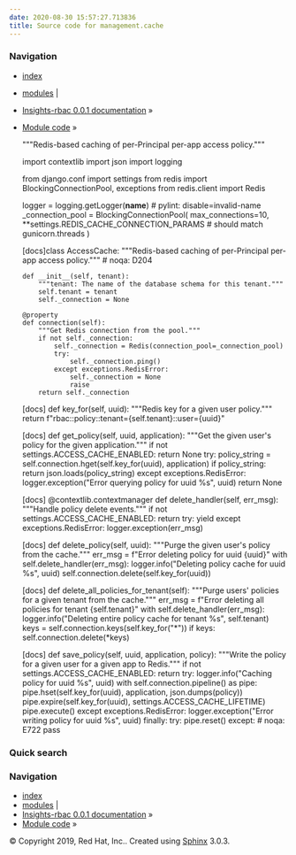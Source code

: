 ```yaml
---
date: 2020-08-30 15:57:27.713836
title: Source code for management.cache
---
```

### Navigation

  - [index](../../../genindex/ "General Index")
  - [modules](../../../py-modindex/ "Python Module Index") |
  - [Insights-rbac 0.0.1 documentation](../../../index/) »
  - [Module code](../../index/) »


    """Redis-based caching of per-Principal per-app access policy."""
    
    import contextlib
    import json
    import logging
    
    from django.conf import settings
    from redis import BlockingConnectionPool, exceptions
    from redis.client import Redis
    
    logger = logging.getLogger(__name__)  # pylint: disable=invalid-name
    _connection_pool = BlockingConnectionPool(
        max_connections=10, **settings.REDIS_CACHE_CONNECTION_PARAMS  # should match gunicorn.threads
    )
    
    
    [docs]class AccessCache:
        """Redis-based caching of per-Principal per-app access policy."""  # noqa: D204
    
        def __init__(self, tenant):
            """tenant: The name of the database schema for this tenant."""
            self.tenant = tenant
            self._connection = None
    
        @property
        def connection(self):
            """Get Redis connection from the pool."""
            if not self._connection:
                self._connection = Redis(connection_pool=_connection_pool)
                try:
                    self._connection.ping()
                except exceptions.RedisError:
                    self._connection = None
                    raise
            return self._connection
    
    [docs]    def key_for(self, uuid):
            """Redis key for a given user policy."""
            return f"rbac::policy::tenant={self.tenant}::user={uuid}"
    
    [docs]    def get_policy(self, uuid, application):
            """Get the given user's policy for the given application."""
            if not settings.ACCESS_CACHE_ENABLED:
                return None
            try:
                policy_string = self.connection.hget(self.key_for(uuid), application)
                if policy_string:
                    return json.loads(policy_string)
            except exceptions.RedisError:
                logger.exception("Error querying policy for uuid %s", uuid)
            return None
    
    [docs]    @contextlib.contextmanager
        def delete_handler(self, err_msg):
            """Handle policy delete events."""
            if not settings.ACCESS_CACHE_ENABLED:
                return
            try:
                yield
            except exceptions.RedisError:
                logger.exception(err_msg)
    
    [docs]    def delete_policy(self, uuid):
            """Purge the given user's policy from the cache."""
            err_msg = f"Error deleting policy for uuid {uuid}"
            with self.delete_handler(err_msg):
                logger.info("Deleting policy cache for uuid %s", uuid)
                self.connection.delete(self.key_for(uuid))
    
    [docs]    def delete_all_policies_for_tenant(self):
            """Purge users' policies for a given tenant from the cache."""
            err_msg = f"Error deleting all policies for tenant {self.tenant}"
            with self.delete_handler(err_msg):
                logger.info("Deleting entire policy cache for tenant %s", self.tenant)
                keys = self.connection.keys(self.key_for("*"))
                if keys:
                    self.connection.delete(*keys)
    
    [docs]    def save_policy(self, uuid, application, policy):
            """Write the policy for a given user for a given app to Redis."""
            if not settings.ACCESS_CACHE_ENABLED:
                return
            try:
                logger.info("Caching policy for uuid %s", uuid)
                with self.connection.pipeline() as pipe:
                    pipe.hset(self.key_for(uuid), application, json.dumps(policy))
                    pipe.expire(self.key_for(uuid), settings.ACCESS_CACHE_LIFETIME)
                    pipe.execute()
            except exceptions.RedisError:
                logger.exception("Error writing policy for uuid %s", uuid)
            finally:
                try:
                    pipe.reset()
                except:  # noqa: E722
                    pass

### Quick search

### Navigation

  - [index](../../../genindex/ "General Index")
  - [modules](../../../py-modindex/ "Python Module Index") |
  - [Insights-rbac 0.0.1 documentation](../../../index/) »
  - [Module code](../../index/) »

© Copyright 2019, Red Hat, Inc.. Created using
[Sphinx](http://sphinx-doc.org/) 3.0.3.